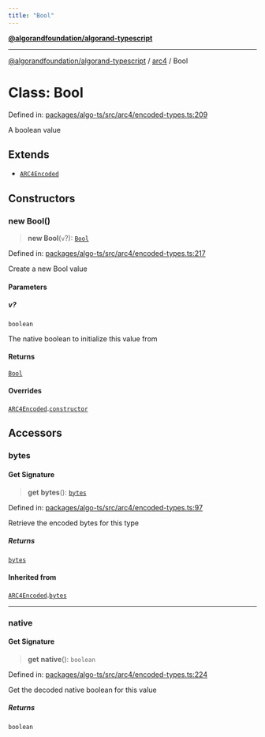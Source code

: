 ```yaml
---
title: "Bool"
---
```


[**@algorandfoundation/algorand-typescript**](../../README.md)

***

[@algorandfoundation/algorand-typescript](../../README.md) / [arc4](../README.md) / Bool

# Class: Bool

Defined in: [packages/algo-ts/src/arc4/encoded-types.ts:209](https://github.com/algorandfoundation/puya-ts/blob/main/packages/algo-ts/src/arc4/encoded-types.ts#L209)

A boolean value

## Extends

- [`ARC4Encoded`](ARC4Encoded.md)

## Constructors

### new Bool()

> **new Bool**(`v`?): [`Bool`](Bool.md)

Defined in: [packages/algo-ts/src/arc4/encoded-types.ts:217](https://github.com/algorandfoundation/puya-ts/blob/main/packages/algo-ts/src/arc4/encoded-types.ts#L217)

Create a new Bool value

#### Parameters

##### v?

`boolean`

The native boolean to initialize this value from

#### Returns

[`Bool`](Bool.md)

#### Overrides

[`ARC4Encoded`](ARC4Encoded.md).[`constructor`](ARC4Encoded.md#constructors)

## Accessors

### bytes

#### Get Signature

> **get** **bytes**(): [`bytes`](../../index/type-aliases/bytes.md)

Defined in: [packages/algo-ts/src/arc4/encoded-types.ts:97](https://github.com/algorandfoundation/puya-ts/blob/main/packages/algo-ts/src/arc4/encoded-types.ts#L97)

Retrieve the encoded bytes for this type

##### Returns

[`bytes`](../../index/type-aliases/bytes.md)

#### Inherited from

[`ARC4Encoded`](ARC4Encoded.md).[`bytes`](ARC4Encoded.md#bytes)

***

### native

#### Get Signature

> **get** **native**(): `boolean`

Defined in: [packages/algo-ts/src/arc4/encoded-types.ts:224](https://github.com/algorandfoundation/puya-ts/blob/main/packages/algo-ts/src/arc4/encoded-types.ts#L224)

Get the decoded native boolean for this value

##### Returns

`boolean`
